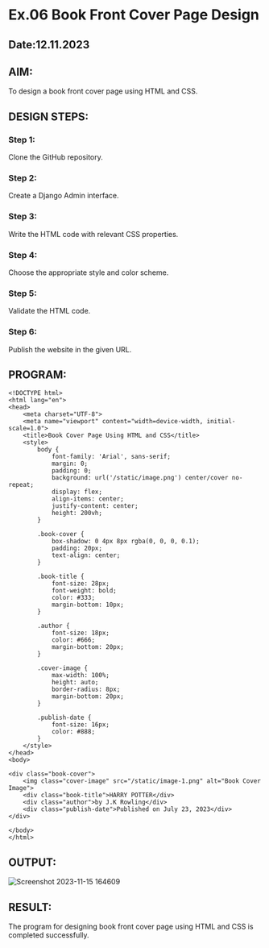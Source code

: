 # Ex.06 Book Front Cover Page Design
## Date:12.11.2023

## AIM:
To design a book front cover page using HTML and CSS.

## DESIGN STEPS:

### Step 1:
Clone the GitHub repository.

### Step 2:
Create a Django Admin interface.

### Step 3:
Write the HTML code with relevant CSS properties.

### Step 4:
Choose the appropriate style and color scheme.

### Step 5:
Validate the HTML code.

### Step 6:
Publish the website in the given URL.

## PROGRAM:
```
<!DOCTYPE html>
<html lang="en">
<head>
    <meta charset="UTF-8">
    <meta name="viewport" content="width=device-width, initial-scale=1.0">
    <title>Book Cover Page Using HTML and CSS</title>
    <style>
        body {
            font-family: 'Arial', sans-serif;
            margin: 0;
            padding: 0;
            background: url('/static/image.png') center/cover no-repeat;
            display: flex;
            align-items: center;
            justify-content: center;
            height: 200vh;
        }

        .book-cover {
            box-shadow: 0 4px 8px rgba(0, 0, 0, 0.1);
            padding: 20px;
            text-align: center;
        }

        .book-title {
            font-size: 28px;
            font-weight: bold;
            color: #333;
            margin-bottom: 10px;
        }

        .author {
            font-size: 18px;
            color: #666;
            margin-bottom: 20px;
        }

        .cover-image {
            max-width: 100%;
            height: auto;
            border-radius: 8px;
            margin-bottom: 20px;
        }

        .publish-date {
            font-size: 16px;
            color: #888;
        }
    </style>
</head>
<body>

<div class="book-cover">
    <img class="cover-image" src="/static/image-1.png" alt="Book Cover Image">
    <div class="book-title">HARRY POTTER</div>
    <div class="author">by J.K Rowling</div>
    <div class="publish-date">Published on July 23, 2023</div>
</div>

</body>
</html>
```

## OUTPUT:


![Screenshot 2023-11-15 164609](https://github.com/Kamali22004796/cover/assets/120567837/d7a656f0-e1de-4f0a-8d74-fb84a71cb767)


## RESULT:
The program for designing book front cover page using HTML and CSS is completed successfully.
